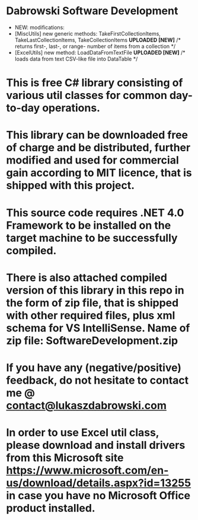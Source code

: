 # Dabrowski Software Development
- NEW:
 modifications:
 - [MiscUtils] new generic methods: TakeFirstCollectionItems, TakeLastCollectionItems, TakeCollectionItems <strong>UPLOADED [NEW]</strong>
   /* returns first-, last-, or range- number of items from a collection */
 - [ExcelUtils] new method: LoadDataFromTextFile <strong>UPLOADED [NEW]</strong>
   /* loads data from text CSV-like file into DataTable */


# This is free C# library consisting of various util classes for common day-to-day operations.

# This library can be downloaded free of charge and be distributed, further modified and used for commercial gain according to MIT licence, that is shipped with this project.
  
# This source code requires .NET 4.0 Framework to be installed on the target machine to be successfully compiled.

# There is also attached compiled version of this library in this repo in the form of zip file, that is shipped with other required files, plus xml schema for VS IntelliSense. Name of zip file: SoftwareDevelopment.zip

# If you have any (negative/positive) feedback, do not hesitate to contact me @ contact@lukaszdabrowski.com

# In order to use Excel util class, please download and install drivers from this Microsoft site https://www.microsoft.com/en-us/download/details.aspx?id=13255 in case you have no Microsoft Office product installed.

